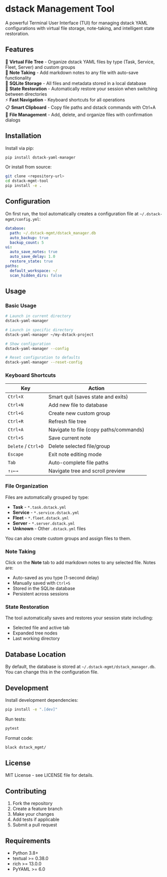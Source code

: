 # dstack Management Tool

A powerful Terminal User Interface (TUI) for managing dstack YAML configurations with virtual file storage, note-taking, and intelligent state restoration.

## Features

🌳 **Virtual File Tree** - Organize dstack YAML files by type (Task, Service, Fleet, Server) and custom groups  
📝 **Note Taking** - Add markdown notes to any file with auto-save functionality  
💾 **SQLite Storage** - All files and metadata stored in a local database  
🔄 **State Restoration** - Automatically restore your session when switching between directories  
⚡ **Fast Navigation** - Keyboard shortcuts for all operations  
📋 **Smart Clipboard** - Copy file paths and dstack commands with Ctrl+A  
🎯 **File Management** - Add, delete, and organize files with confirmation dialogs  

## Installation

Install via pip:

```bash
pip install dstack-yaml-manager
```

Or install from source:

```bash
git clone <repository-url>
cd dstack-mgmt-tool
pip install -e .
```

## Configuration

On first run, the tool automatically creates a configuration file at `~/.dstack-mgmt/config.yml`:

```yaml
database:
  path: ~/.dstack-mgmt/dstack_manager.db
  auto_backup: true
  backup_count: 5
ui:
  auto_save_notes: true
  auto_save_delay: 1.0
  restore_state: true
paths:
  default_workspace: ~/
  scan_hidden_dirs: false
```

## Usage

### Basic Usage

```bash
# Launch in current directory
dstack-yaml-manager

# Launch in specific directory
dstack-yaml-manager ~/my-dstack-project

# Show configuration
dstack-yaml-manager --config

# Reset configuration to defaults
dstack-yaml-manager --reset-config
```

### Keyboard Shortcuts

| Key | Action |
|-----|--------|
| `Ctrl+X` | Smart quit (saves state and exits) |
| `Ctrl+N` | Add new file to database |
| `Ctrl+G` | Create new custom group |
| `Ctrl+R` | Refresh file tree |
| `Ctrl+A` | Navigate to file (copy paths/commands) |
| `Ctrl+S` | Save current note |
| `Delete` / `Ctrl+D` | Delete selected file/group |
| `Escape` | Exit note editing mode |
| `Tab` | Auto-complete file paths |
| `↑↓←→` | Navigate tree and scroll preview |

### File Organization

Files are automatically grouped by type:
- **Task** - `*.task.dstack.yml`
- **Service** - `*.service.dstack.yml` 
- **Fleet** - `*.fleet.dstack.yml`
- **Server** - `*.server.dstack.yml`
- **Unknown** - Other `.dstack.yml` files

You can also create custom groups and assign files to them.

### Note Taking

Click on the **Note** tab to add markdown notes to any selected file. Notes are:
- Auto-saved as you type (1-second delay)
- Manually saved with `Ctrl+S`
- Stored in the SQLite database
- Persistent across sessions

### State Restoration

The tool automatically saves and restores your session state including:
- Selected file and active tab
- Expanded tree nodes
- Last working directory

## Database Location

By default, the database is stored at `~/.dstack-mgmt/dstack_manager.db`. You can change this in the configuration file.

## Development

Install development dependencies:

```bash
pip install -e ".[dev]"
```

Run tests:

```bash
pytest
```

Format code:

```bash
black dstack_mgmt/
```

## License

MIT License - see LICENSE file for details.

## Contributing

1. Fork the repository
2. Create a feature branch
3. Make your changes
4. Add tests if applicable
5. Submit a pull request

## Requirements

- Python 3.8+
- textual >= 0.38.0
- rich >= 13.0.0
- PyYAML >= 6.0